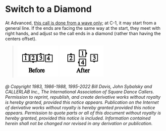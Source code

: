 
# Switch to a Diamond

At Advanced,
[this call is done from a wave only](../a2/switch_to_a_diamond.md); at
C-1, it may start from a general line. If the ends are facing the same way
at the start, they meet with right hands, and adjust so the call ends in a
diamond (rather than having the centers offset).

> 
> ![alt](switch_to_a_diamond_1a.png)
> ![alt](switch_to_a_diamond_1b.png)
> 

###### @ Copyright 1983, 1986-1988, 1995-2022 Bill Davis, John Sybalsky and CALLERLAB Inc., The International Association of Square Dance Callers. Permission to reprint, republish, and create derivative works without royalty is hereby granted, provided this notice appears. Publication on the Internet of derivative works without royalty is hereby granted provided this notice appears. Permission to quote parts or all of this document without royalty is hereby granted, provided this notice is included. Information contained herein shall not be changed nor revised in any derivation or publication.
